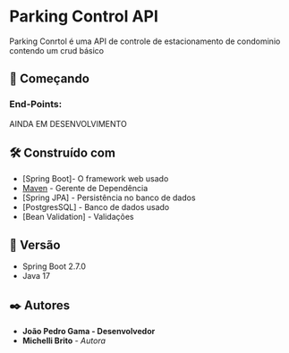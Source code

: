 # Parking Control API

Parking Conrtol é uma API de controle de estacionamento de condominio contendo um crud  básico

## 🚀 Começando

### End-Points:
AINDA EM DESENVOLVIMENTO

## 🛠️ Construído com

* [Spring Boot]- O framework web usado
* [Maven](https://maven.apache.org/) - Gerente de Dependência
* [Spring JPA] - Persistência no banco de dados
* [PostgresSQL] - Banco de dados usado
* [Bean Validation] - Validações

## 📌 Versão

* Spring Boot 2.7.0
* Java 17

## ✒️ Autores

* **João Pedro Gama - Desenvolvedor** 
* **Michelli Brito** - *Autora* 
